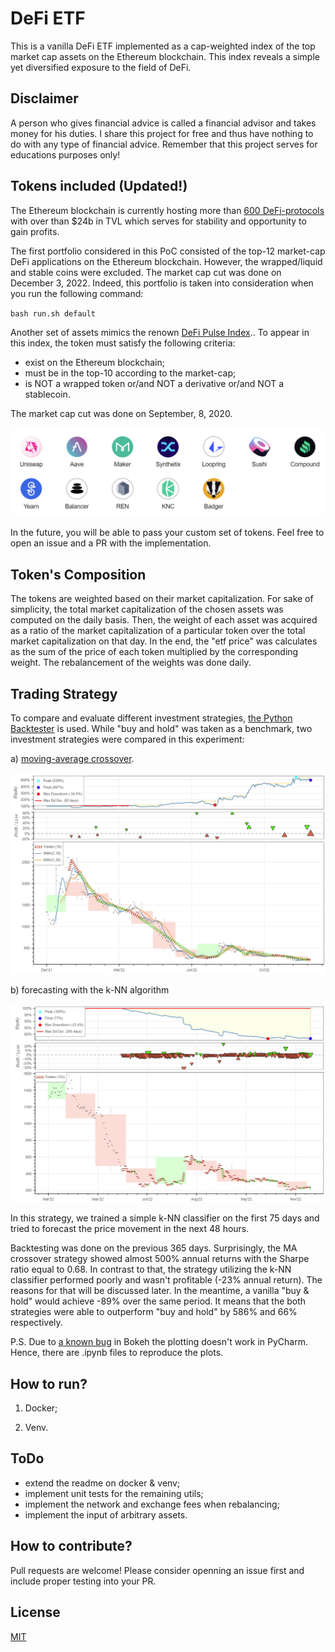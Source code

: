 # DeFi ETF

This is a vanilla DeFi ETF implemented as a cap-weighted index of the top market cap assets
on the Ethereum blockchain. 
This index reveals a simple yet diversified exposure to the field of DeFi.

## Disclaimer

A person who gives financial advice is called a financial advisor and takes money for his duties. I share this project for free and thus have nothing to do with any type of financial advice. Remember that this project serves for educations purposes only!


## Tokens included (Updated!)

The Ethereum blockchain is currently hosting more than [600 DeFi-protocols](https://defillama.com/chains) 
with over than $24b in TVL which serves for stability and opportunity to gain 
profits.

The first portfolio considered in this PoC consisted of the top-12 market-cap DeFi applications
on the Ethereum blockchain. However, the wrapped/liquid and stable coins were excluded.
The market cap cut was done on December 3, 2022. Indeed, this portfolio is taken
into consideration when you run the following command:

`bash run.sh default
`

Another set of assets mimics the renown [DeFi Pulse Index](https://indexcoop.com/defi-pulse-index-dpi#:~:text=The%20DeFi%20Pulse%20Index%20is,of%20each%20token's%20circulating%20supply.)..
To appear in this index, the token must satisfy the following criteria:

- exist on the Ethereum blockchain;
- must be in the top-10 according to the market-cap;
- is NOT a wrapped token or/and NOT a derivative or/and NOT a stablecoin.

The market cap cut was done on September, 8, 2020.

![img.png](img/img.png)

In the future, you will be able to pass your custom set of tokens.
Feel free to open an issue and a PR with the implementation.

## Token's Composition

The tokens are weighted based on their market capitalization. 
For sake of simplicity, the total market capitalization of the chosen assets was computed on the daily basis.
Then, the weight of each asset was acquired as a ratio of the market capitalization of a particular token over the total market capitalization on that day.
In the end, the "etf price" was calculates as the sum of the price of each token multiplied by the corresponding weight.
The rebalancement of the weights was done daily.

## Trading Strategy

To compare and evaluate different investment strategies, [the Python Backtester](https://kernc.github.io/backtesting.py/) is used.
While "buy and hold" was taken as a benchmark, two investment strategies were compared in this experiment:

a) [moving-average crossover](https://en.wikipedia.org/wiki/Moving_average_crossover).

![SMA_crossover.png](img/smacrossover.png)

b) forecasting with the k-NN algorithm

![forecasting.png](img/forecasting.png)


In this strategy, we trained a simple k-NN classifier on the first 75 days and tried to forecast the price movement
in the next 48 hours. 

Backtesting was done on the previous 365 days. Surprisingly, the MA crossover strategy showed almost 500% annual returns 
with the Sharpe ratio equal to 0.68. In contrast to that, the strategy utilizing the k-NN classifier performed poorly 
and wasn't profitable (-23% annual return). The reasons for that will be discussed later.
In the meantime, a vanilla "buy & hold" would achieve -89% over the same period. It means that
the both strategies were able to outperform "buy and hold" by 586% and 66% respectively.


P.S. Due to [a known bug](https://github.com/kernc/backtesting.py/issues/803) in Bokeh the plotting doesn't work in PyCharm.
Hence, there are .ipynb files to reproduce the plots.

## How to run?

1) Docker;

2) Venv.


## ToDo

- extend the readme on docker & venv;
- implement unit tests for the remaining utils;
- implement the network and exchange fees when rebalancing;
- implement the input of arbitrary assets.

## How to contribute?

Pull requests are welcome!
Please consider openning an issue first and include proper testing into your PR.

## License

[MIT](https://choosealicense.com/licenses/mit/)
